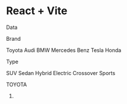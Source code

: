 # React + Vite

Data

Brand

Toyota
Audi
BMW
Mercedes Benz
Tesla
Honda

Type

SUV
Sedan
Hybrid
Electric
Crossover
Sports

TOYOTA

1.
